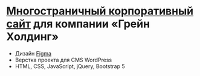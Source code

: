 # [Многостраничный корпоративный сайт](https://anri103.github.io/html-grainholding/index.html) для компании «Грейн Холдинг»

- Дизайн [Figma](https://www.figma.com/file/r56WMPV2z84kgDuGtznQRK/grainholding?node-id=263%3A967&t=cA0mfykFW8PYe1pb-1)
- Верстка проекта для CMS WordPress
- HTML, CSS, JavaScript, jQuery, Bootstrap 5